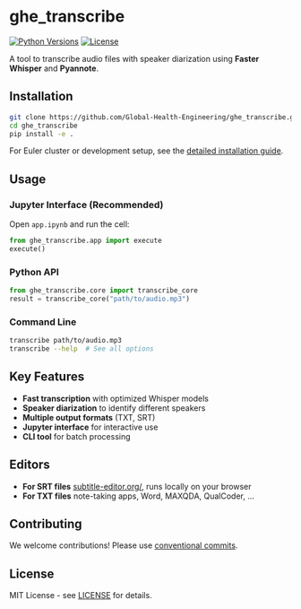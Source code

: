 # ghe_transcribe

[![Python Versions](https://img.shields.io/badge/Python-3.10%20%7C%203.11%20%7C%203.12-blue)](https://www.python.org/downloads/)
[![License](https://img.shields.io/badge/License-MIT-yellow.svg)](https://opensource.org/licenses/MIT)

A tool to transcribe audio files with speaker diarization using **Faster Whisper** and **Pyannote**.

## Installation

```bash
git clone https://github.com/Global-Health-Engineering/ghe_transcribe.git
cd ghe_transcribe
pip install -e .
```

For Euler cluster or development setup, see the [detailed installation guide](docs/INSTALLATION.md).

## Usage

### Jupyter Interface (Recommended)
Open `app.ipynb` and run the cell:
```python
from ghe_transcribe.app import execute
execute()
```

### Python API
```python
from ghe_transcribe.core import transcribe_core
result = transcribe_core("path/to/audio.mp3")
```

### Command Line
```bash
transcribe path/to/audio.mp3
transcribe --help  # See all options
```

## Key Features

- **Fast transcription** with optimized Whisper models
- **Speaker diarization** to identify different speakers
- **Multiple output formats** (TXT, SRT)
- **Jupyter interface** for interactive use
- **CLI tool** for batch processing

## Editors

- **For SRT files** [subtitle-editor.org/](https://subtitle-editor.org/), runs locally on your browser
- **For TXT files** note-taking apps, Word, MAXQDA, QualCoder, ...

## Contributing

We welcome contributions! Please use [conventional commits](https://www.conventionalcommits.org/en/v1.0.0/).

## License

MIT License - see [LICENSE](LICENSE) for details.
